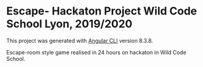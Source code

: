# Escape- Hackaton Project Wild Code School Lyon, 2019/2020

This project was generated with [Angular CLI](https://github.com/angular/angular-cli) version 8.3.8.

Escape-room style game realised in 24 hours on hackaton in Wild Code School.




